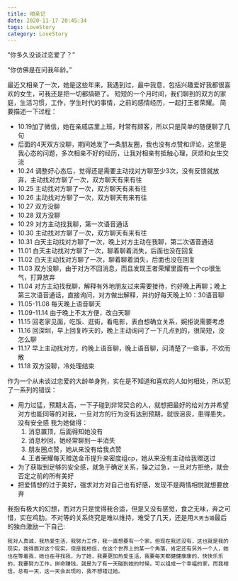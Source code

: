 ```yaml
---
title: 相亲记
date: 2020-11-17 20:45:34
tags: LoveStory
category: LoveStory
---
```

“你多久没谈过恋爱了？”

“你仿佛是在问我年龄。”

<!-- more -->
最近又相亲了一次，她是这些年来，我遇到过，最中我意，包括兴趣爱好我都很喜欢的女生，可我还是把一切都搞砸了。
短短的一个月时间，我们聊到的双方的家庭，生活习惯，工作，学生时代的事情，之前的感情经历，一起打王者荣耀。
简要描述一下过程：
- 10.19加了微信，她在亲戚店里上班，时常有顾客，所以只是简单的随便聊了几句
- 后面的4天双方没聊，期间她发了一条朋友圈，我也没有点赞和评论，这里是我心态的问题，多次相亲不好的经历，让我对相亲有抵触心理，厌烦和女生交流
- 10.24 调整好心态后，觉得还是需要主动找对方聊至少3次，没有反馈就放弃，主动找对方聊了一次，双方聊天有来有往
- 10.25 主动找对方聊了一次，双方聊天有来有往
- 10.26 主动找对方聊了一次，双方聊天有来有往
- 10.27 双方没聊
- 10.28 双方没聊
- 10.29 对方主动找我聊，第一次语音通话
- 10.30 主动找对方聊了一次，双方聊天有来有往
- 10.31 白天主动找对方聊了一次，晚上对方主动在我聊，第二次语音通话
- 11.01 白天主动找对方聊了一次，聊着聊着消失，后面也没在回复
- 11.02 白天主动找对方聊了一次，聊着聊着消失，后面也没在回复
- 11.03 双方没聊，由于对方不回消息，而且发现王者荣耀里面有一个cp很生气，打算放弃
- 11.04 对方主动找我聊，解释有外地朋友过来需要接待，约好晚上再聊；晚上第三次语音通话，直接询问，对方做出解释，并约好每天晚上10：30语音聊
- 11.05-11.08 每天晚上语音聊天
- 11.09-11.14 由于晚上不太方便，改白天聊
- 11.15 回老家见面，吃饭、逛街，看电影，表白想确立关系，婉拒说需要考虑
- 11.16 回深圳，早上回复昨天的，晚上主动询问了一下几点到的，很简短，没怎么聊
- 11.17 早上主动找对方，约晚上语音聊，晚上语音聊，问清楚了一些事，不欢而散
- 11.18 双方没聊，冷处理结束

作为一个从未谈过恋爱的大龄单身狗，实在是不知道和喜欢的人如何相处，所以犯了一系列的错误：
- 用力过猛，预期太高，一下子碰到非常契合的人，就想把最好的给对方并希望对方也能同等的对我，一旦对方的行为没有达到预期，就很沮丧，患得患失，没有安全感
  我为她做得：
    1. 消息置顶，后面得知她没有
    2. 消息秒回，她经常聊到一半消失
    3. 朋友圈点赞，她从来没有给我点赞
    4. 王者荣耀每天赠送金币提升亲密度组cp，她从来没有主动给我赠送过
- 为了获取到足够的安全感，就急于确定关系，操之过急，一旦对方拒绝，就会否定之前的所有美好
- 把爱情想的过于美好，强求对方对自己也有好感，发现不是两情相悦就想要放弃

我抱有极大的幻想，而对方只是觉得我合适，但是又没有感觉，食之无味，弃之可惜，实在鸡肋。不对等的关系终究是难以维持，难受了几天，还是用`大男当婚`最后的独白激励一下自己:

`我对人真诚，我热爱生活，我努力工作，我一直想要有一个家，但现在我还没有，这也就是我的现实，我得面对这个现实，但是我相信，在这个世界上的某一个角落，肯定还有另外一个人，她也在等着我，她也在寻找我，为了她，我要更加热爱生活，我要每天都健健康康的，快快乐乐的，我要努力工作，拼命赚钱，就是为了有一天碰到她的时候，可以组成一个幸福的家，而我相信，总有一天，这一天会出现的，我不想错过她。`
